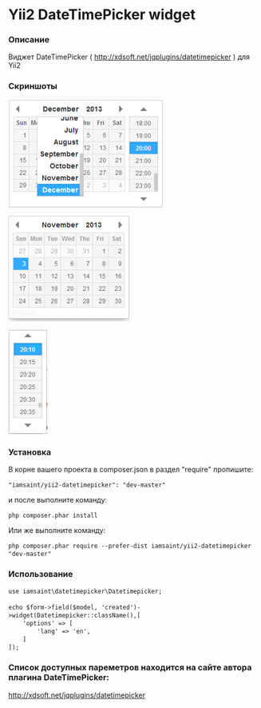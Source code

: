 ﻿# Yii2 DateTimePicker widget

### Описание

Виджет DateTimePicker ( http://xdsoft.net/jqplugins/datetimepicker ) для Yii2

### Скриншоты

![ScreenShot](https://raw.githubusercontent.com/iamsaint/yii2-datetimepicker/master/picker/screen/1.png)

![ScreenShot](https://raw.githubusercontent.com/iamsaint/yii2-datetimepicker/master/picker/screen/2.png)

![ScreenShot](https://raw.githubusercontent.com/iamsaint/yii2-datetimepicker/master/picker/screen/3.png)

### Установка

В корне вашего проекта в composer.json в раздел "require" пропишите:

    "iamsaint/yii2-datetimepicker": "dev-master"

и после выполните команду:

    php composer.phar install

Или же выполните команду:

    php composer.phar require --prefer-dist iamsaint/yii2-datetimepicker "dev-master"

### Использование

    use iamsaint\datetimepicker\Datetimepicker;

    echo $form->field($model, 'created')->widget(Datetimepicker::className(),[
        'options' => [
            'lang' => 'en',
        ]
    ]);

### Список доступных пареметров находится на сайте автора плагина DateTimePicker: 

http://xdsoft.net/jqplugins/datetimepicker
